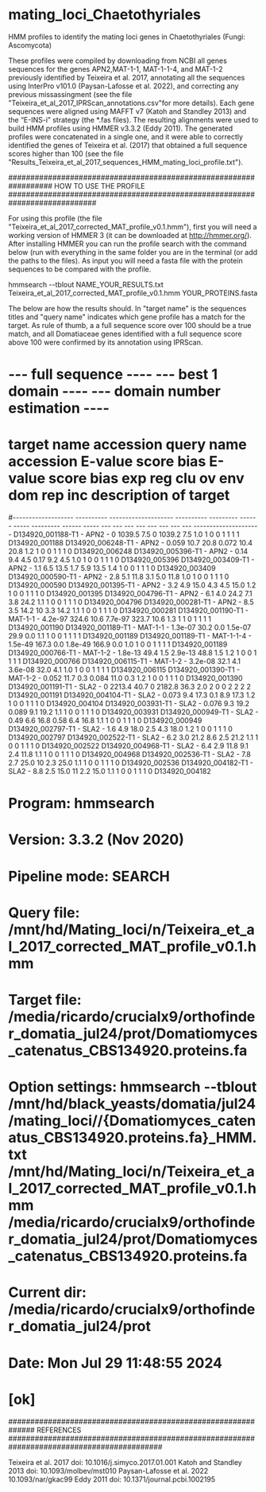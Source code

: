 # mating_loci_Chaetothyriales
HMM profiles to identify the mating loci genes in Chaetothyriales (Fungi: Ascomycota)


These profiles were compiled by downloading from NCBI all genes sequences for the genes APN2,MAT-1-1, MAT-1-1-4, and MAT-1-2 previously identified by 
Teixeira et al. 2017, annotating all the sequences using InterPro v101.0 (Paysan-Lafosse et al. 2022), and correcting any previous missassingment (see the file "Teixeira_et_al_2017_IPRScan_annotations.csv"for more details). Each gene sequences were aligned using MAFFT v7 (Katoh and Standley 2013) and the “E-INS-i” 
strategy (the *.fas files). The resulting alignments were used to build HMM profiles using HMMER v3.3.2 (Eddy 2011). The generated profiles were concatenated in a 
single one, and it were able to correctly identified the genes of Teixeira et al. (2017) that obtained a full sequence scores higher than 100 (see the file "Results_Teixeira_et_al_2017_sequences_HMM_mating_loci_profile.txt").


################################################################## HOW TO USE THE PROFILE ############################################################################

For using this profile (the file "Teixeira_et_al_2017_corrected_MAT_profile_v0.1.hmm"), first you will need a working version of HMMER 3 (it can be downloaded at 
http://hmmer.org/). After installing HMMER you can run the profile search with the command below (run with everything in the same folder you are in the terminal (or 
add the paths to the files). As input you will need a fasta file with the protein sequences to be compared with the profile.

hmmsearch --tblout  NAME_YOUR_RESULTS.txt Teixeira_et_al_2017_corrected_MAT_profile_v0.1.hmm YOUR_PROTEINS.fasta 

The below are how the results should. In "target name" is the sequences titles and "query name" indicates which gene profile has a match for the target. As rule of 
thumb, a a full sequence score over 100 should be a true match, and all Domatiaceae genes identified with a full sequence score above 100 were confirmed by its 
annotation using IPRScan.

#                                                               --- full sequence ---- --- best 1 domain ---- --- domain number estimation ----
# target name        accession  query name           accession    E-value  score  bias   E-value  score  bias   exp reg clu  ov env dom rep inc description of target
#------------------- ---------- -------------------- ---------- --------- ------ ----- --------- ------ -----   --- --- --- --- --- --- --- --- ---------------------
D134920_001188-T1    -          APN2                 -                  0 1039.5   7.5         0 1039.2   7.5   1.0   1   0   0   1   1   1   1 D134920_001188
D134920_006248-T1    -          APN2                 -              0.059   10.7  20.8     0.072   10.4  20.8   1.2   1   0   0   1   1   1   0 D134920_006248
D134920_005396-T1    -          APN2                 -               0.14    9.4   4.5      0.17    9.2   4.5   1.0   1   0   0   1   1   1   0 D134920_005396
D134920_003409-T1    -          APN2                 -                1.1    6.5  13.5       1.7    5.9  13.5   1.4   1   0   0   1   1   1   0 D134920_003409
D134920_000590-T1    -          APN2                 -                2.8    5.1  11.8       3.1    5.0  11.8   1.0   1   0   0   1   1   1   0 D134920_000590
D134920_001395-T1    -          APN2                 -                3.2    4.9  15.0       4.3    4.5  15.0   1.2   1   0   0   1   1   1   0 D134920_001395
D134920_004796-T1    -          APN2                 -                6.1    4.0  24.2       7.1    3.8  24.2   1.1   1   0   0   1   1   1   0 D134920_004796
D134920_000281-T1    -          APN2                 -                8.5    3.5  14.2        10    3.3  14.2   1.1   1   0   0   1   1   1   0 D134920_000281
D134920_001190-T1    -          MAT-1-1              -            4.2e-97  324.6  10.6   7.7e-97  323.7  10.6   1.3   1   1   0   1   1   1   1 D134920_001190
D134920_001189-T1    -          MAT-1-1              -            1.3e-07   30.2   0.0   1.5e-07   29.9   0.0   1.1   1   0   0   1   1   1   1 D134920_001189
D134920_001189-T1    -          MAT-1-1-4            -            1.5e-49  167.3   0.0   1.8e-49  166.9   0.0   1.0   1   0   0   1   1   1   1 D134920_001189
D134920_000766-T1    -          MAT-1-2              -            1.8e-13   49.4   1.5   2.9e-13   48.8   1.5   1.2   1   0   0   1   1   1   1 D134920_000766
D134920_006115-T1    -          MAT-1-2              -            3.2e-08   32.1   4.1   3.6e-08   32.0   4.1   1.0   1   0   0   1   1   1   1 D134920_006115
D134920_001390-T1    -          MAT-1-2              -              0.052   11.7   0.3     0.084   11.0   0.3   1.2   1   0   0   1   1   1   0 D134920_001390
D134920_001191-T1    -          SLA2                 -                  0 2213.4  40.7         0 2182.8  36.3   2.0   2   0   0   2   2   2   2 D134920_001191
D134920_004104-T1    -          SLA2                 -              0.073    9.4  17.3       0.1    8.9  17.3   1.2   1   0   0   1   1   1   0 D134920_004104
D134920_003931-T1    -          SLA2                 -              0.076    9.3  19.2     0.089    9.1  19.2   1.1   1   0   0   1   1   1   0 D134920_003931
D134920_000949-T1    -          SLA2                 -               0.49    6.6  16.8      0.58    6.4  16.8   1.1   1   0   0   1   1   1   0 D134920_000949
D134920_002797-T1    -          SLA2                 -                1.6    4.9  18.0       2.5    4.3  18.0   1.2   1   0   0   1   1   1   0 D134920_002797
D134920_002522-T1    -          SLA2                 -                6.2    3.0  21.2       8.6    2.5  21.2   1.1   1   0   0   1   1   1   0 D134920_002522
D134920_004968-T1    -          SLA2                 -                6.4    2.9  11.8       9.1    2.4  11.8   1.1   1   0   0   1   1   1   0 D134920_004968
D134920_002536-T1    -          SLA2                 -                7.8    2.7  25.0        10    2.3  25.0   1.1   1   0   0   1   1   1   0 D134920_002536
D134920_004182-T1    -          SLA2                 -                8.8    2.5  15.0        11    2.2  15.0   1.1   1   0   0   1   1   1   0 D134920_004182
#
# Program:         hmmsearch
# Version:         3.3.2 (Nov 2020)
# Pipeline mode:   SEARCH
# Query file:      /mnt/hd/Mating_loci/n/Teixeira_et_al_2017_corrected_MAT_profile_v0.1.hmm
# Target file:     /media/ricardo/crucialx9/orthofinder_domatia_jul24/prot/Domatiomyces_catenatus_CBS134920.proteins.fa
# Option settings: hmmsearch --tblout /mnt/hd/black_yeasts/domatia/jul24/mating_loci//{Domatiomyces_catenatus_CBS134920.proteins.fa}_HMM.txt /mnt/hd/Mating_loci/n/Teixeira_et_al_2017_corrected_MAT_profile_v0.1.hmm /media/ricardo/crucialx9/orthofinder_domatia_jul24/prot/Domatiomyces_catenatus_CBS134920.proteins.fa 
# Current dir:     /media/ricardo/crucialx9/orthofinder_domatia_jul24/prot
# Date:            Mon Jul 29 11:48:55 2024
# [ok]

############################################################## REFERENCES ###########################################################################################

Teixeira et al. 2017 doi: 10.1016/j.simyco.2017.01.001
Katoh and Standley 2013 doi: 10.1093/molbev/mst010
Paysan-Lafosse et al. 2022 10.1093/nar/gkac99
Eddy 2011 doi: 10.1371/journal.pcbi.1002195
